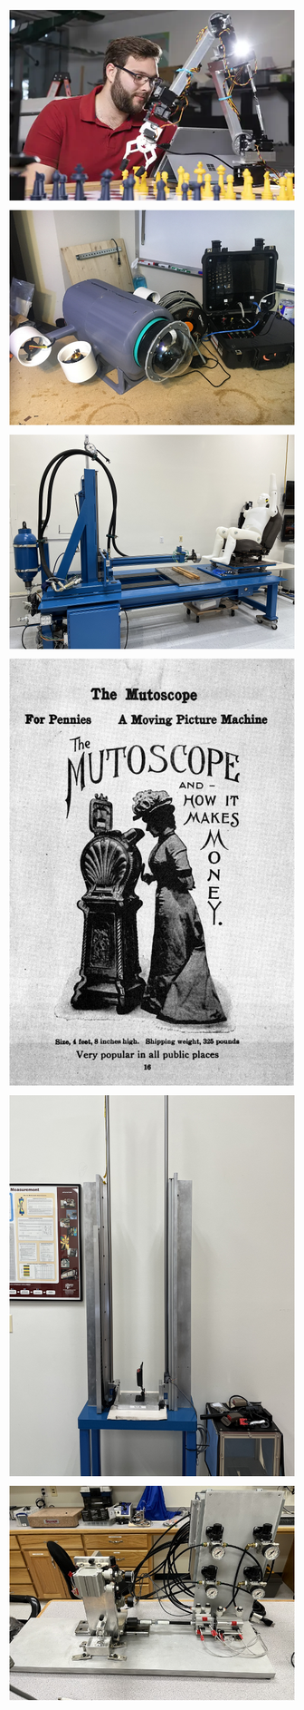 

<a href="/Projects/chessrobot"><img src="/assets/images/engineering-MS.jpg" alt="Chess Robot"></a>

<a href="/Projects/UROV"><img src="/assets/images/UROV/UROV_web.png" alt="UROV"></a>

<a href="/Projects/QST"><img src="/assets/images/QST/QST_Overall_web.png" alt="QST"></a>

<a href="/Projects/mutoscope"><img src="/assets/images/Mutoscope/mutoscope_ad.jpg" alt="Mutoscope"></a>

<a href="/Projects/dropstand"><img src="/assets/images/DropStand/DropStand_web.png" alt="Drop Stand"></a>

<a href="/Projects/wearfixture"><img src="/assets/images/WearFixture/wearfixture_web.png" alt="Wear Fixture"></a>

